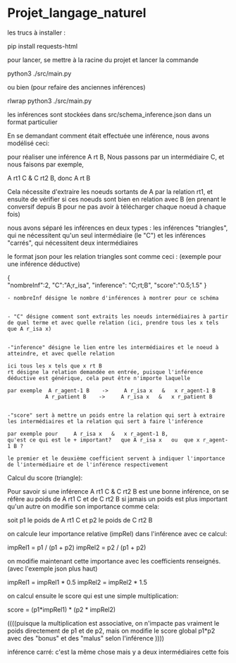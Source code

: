 # Projet_langage_naturel


les trucs à installer : 

pip install requests-html


pour lancer, se mettre à la racine du projet et lancer la commande 

python3 ./src/main.py 

ou bien (pour refaire des anciennes inférences)

rlwrap python3 ./src/main.py 




les inférences sont stockées dans src/schema_inference.json dans un format particulier


En se demandant comment était effectuée une inférence, nous avons modélisé ceci:


pour réaliser une inférence  A rt B,
Nous passons par un intermédiaire C,   et nous faisons par exemple,

A rt1 C  &   C rt2 B,   donc  A rt B

Cela nécessite d'extraire les noeuds sortants de A par la relation rt1, et ensuite de vérifier si ces noeuds sont bien en relation avec B (en prenant le conversif depuis B pour ne pas avoir à télécharger chaque noeud à chaque fois)


nous avons séparé les inférences en deux types : les inférences "triangles", qui ne nécessitent qu'un seul intermédiaire (le "C") et les inférences "carrés", qui nécessitent deux intermédiaires 

le format json pour les relation triangles sont comme ceci :
(exemple pour une inférence déductive)

{           
    "nombreInf":2,
    "C":"A;r_isa",
    "inference": "C;rt;B",
    "score":"0.5;1.5"
 }

    - nombreInf désigne le nombre d'inférences à montrer pour ce schéma


    - "C" désigne comment sont extraits les noeuds intermédiaires à partir de quel terme et avec quelle relation (ici, prendre tous les x tels que A r_isa x)


    -"inference" désigne le lien entre les intermédiaires et le noeud à atteindre, et avec quelle relation

    ici tous les x tels que x rt B 
    rt désigne la relation demandée en entrée, puisque l'inférence déductive est générique, cela peut être n'importe laquelle

    par exemple  A r_agent-1 B    ->     A r_isa x   &   x r_agent-1 B
                A r_patient B    ->     A r_isa x   &   x r_patient B


    -"score" sert à mettre un poids entre la relation qui sert à extraire les intermédiaires et la relation qui sert à faire l'inférence

    par exemple pour     A r_isa x   &   x r_agent-1 B,   
    qu'est ce qui est le + important?   que A r_isa x   ou  que x r_agent-1 B ?

    le premier et le deuxième coefficient servent à indiquer l'importance de l'intermédiaire et de l'inférence respectivement




Calcul du score (triangle):

Pour savoir si une inférence  A rt1 C  &  C rt2 B   est une bonne inférence, on se réfère au poids de    A rt1 C   et de    C rt2 B
si jamais un poids est plus important qu'un autre on modifie son importance comme cela:


soit p1 le poids de A rt1 C  et p2 le poids de C rt2 B

on calcule leur importance relative (impRel) dans l'inférence avec ce calcul:

impRel1 = p1 / (p1 + p2)
impRel2 = p2 / (p1 + p2)

on modifie maintenant cette importance avec les coefficients renseignés.
(avec l'exemple json plus haut)

impRel1 = impRel1 * 0.5
impRel2 = impRel2 * 1.5

on calcul ensuite le score qui est une simple multiplication:

score = (p1*impRel1) * (p2 * impRel2)

((((puisque la multiplication est associative, on n'impacte pas vraiment le poids directement de p1 et de p2, mais on modifie le score global p1*p2 avec des "bonus" et des "malus" selon l'inférence ))))
    




inférence carré: c'est la même chose mais y a deux intermédiaires cette fois

